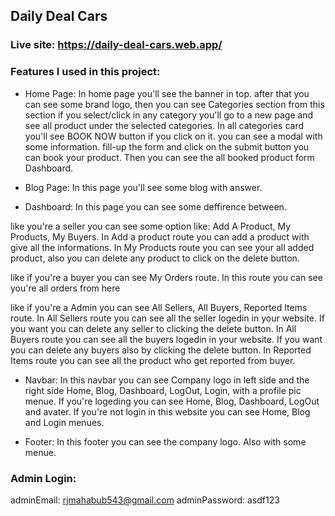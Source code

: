 ## Daily Deal Cars

### Live site:  https://daily-deal-cars.web.app/

### Features I used in this project: 
- Home Page: 
In home page you'll see the banner in top. after that you can see some brand logo, then you can see Categories section from this section if you select/click in any category you'll go to a new page and see all product under the selected categories. In all categories card you'll see BOOK NOW button if you click on it. you can see a modal with some information. fill-up the form and click on the submit button you can book your product. Then you can see the all booked product form Dashboard.

- Blog Page: 
In this page you'll see some blog with answer.

- Dashboard: 
In this page you can see some deffirence between. 

like you're a seller you can see some option like: Add A Product, My Products, My Buyers.
In Add a product route you can add a product with give all the informations. 
In My Products route you can see your all added product, also you can delete any product to click on the delete button.

like if you're a buyer you can see My Orders route. 
In this route you can see you're all orders from here

like if you're a Admin you can see All Sellers, All Buyers, Reported Items route.
In All Sellers route you can see all the seller logedin in your website. If you want you can delete any seller to clicking the delete button.
In All Buyers route you can see all the buyers logedin in your website. If you want you can delete any buyers also by clicking the delete button.
In Reported Items route you can see all the product who get reported from buyer.

- Navbar: 
In this navbar you can see Company logo in left side and the right side Home, Blog, Dashboard, LogOut, Login, with a profile pic menue.
If you're logeding you can see Home, Blog, Dashboard, LogOut and avater.
If you're not login in this website you can see Home, Blog and Login menues.

- Footer: 
In this footer you can see the company logo. Also with some menue.

### Admin Login:
adminEmail: rjmahabub543@gmail.com
adminPassword: asdf123